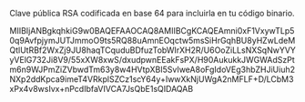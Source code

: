 Clave pública RSA codificada en base 64 para incluirla en tu código binario.

MIIBIjANBgkqhkiG9w0BAQEFAAOCAQ8AMIIBCgKCAQEAmni0xF1VxywTLp50q9AvfpjymJUTJmmoO9ts5RQ88uAmnEOqctw5msSiHrGqhBU8yHZwLdeMQtlUtRBf2WxZj9JU8haqTCquduBDfuzTobWIrXH2R/U6OoZiLLsNXSqNwYVYyVElG732Ji8V9/55xXW8xwS/dxudpwnEEakFsPX/H90AukukkJWGWAdSzPtm6n9WJPmZiZVbwdTm63y8w4HVtpXBI5SvIweA8oFgIdoVEg3hbZHJiUiuh2NXp2ddKpca9imeT4VRkplSZCz1scY64y+IwwXkNjUWgA2nMFLF+D/LCbM3xPx4v8wsIvx+nPcdIbfaVIVCA7JsQbE1sQIDAQAB

